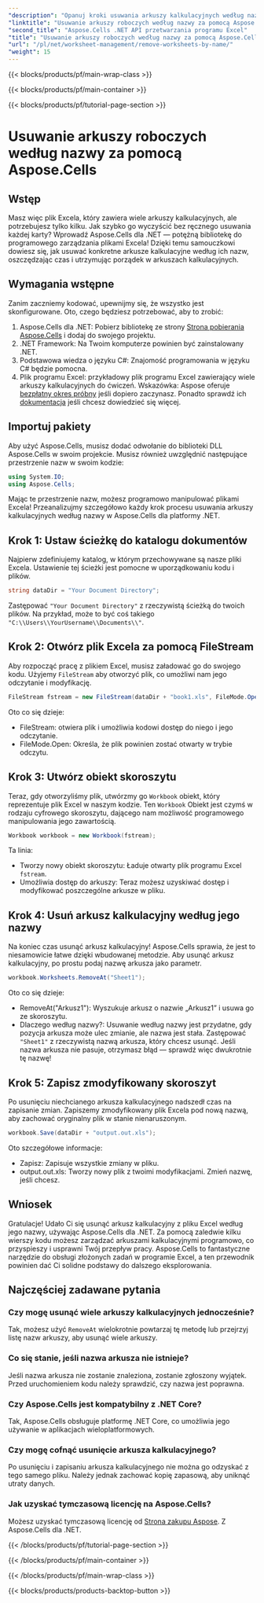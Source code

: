 ```yaml
---
"description": "Opanuj kroki usuwania arkuszy kalkulacyjnych według nazwy w programie Excel przy użyciu Aspose.Cells dla .NET. Postępuj zgodnie z tym szczegółowym, przyjaznym dla początkujących przewodnikiem, aby usprawnić swoje zadania."
"linktitle": "Usuwanie arkuszy roboczych według nazwy za pomocą Aspose.Cells"
"second_title": "Aspose.Cells .NET API przetwarzania programu Excel"
"title": "Usuwanie arkuszy roboczych według nazwy za pomocą Aspose.Cells"
"url": "/pl/net/worksheet-management/remove-worksheets-by-name/"
"weight": 15
---
```


{{< blocks/products/pf/main-wrap-class >}}

{{< blocks/products/pf/main-container >}}

{{< blocks/products/pf/tutorial-page-section >}}

# Usuwanie arkuszy roboczych według nazwy za pomocą Aspose.Cells

## Wstęp
Masz więc plik Excela, który zawiera wiele arkuszy kalkulacyjnych, ale potrzebujesz tylko kilku. Jak szybko go wyczyścić bez ręcznego usuwania każdej karty? Wprowadź Aspose.Cells dla .NET — potężną bibliotekę do programowego zarządzania plikami Excela! Dzięki temu samouczkowi dowiesz się, jak usuwać konkretne arkusze kalkulacyjne według ich nazw, oszczędzając czas i utrzymując porządek w arkuszach kalkulacyjnych.
## Wymagania wstępne
Zanim zaczniemy kodować, upewnijmy się, że wszystko jest skonfigurowane. Oto, czego będziesz potrzebować, aby to zrobić:
1. Aspose.Cells dla .NET: Pobierz bibliotekę ze strony [Strona pobierania Aspose.Cells](https://releases.aspose.com/cells/net/) i dodaj do swojego projektu.
2. .NET Framework: Na Twoim komputerze powinien być zainstalowany .NET.
3. Podstawowa wiedza o języku C#: Znajomość programowania w języku C# będzie pomocna.
4. Plik programu Excel: przykładowy plik programu Excel zawierający wiele arkuszy kalkulacyjnych do ćwiczeń.
Wskazówka: Aspose oferuje [bezpłatny okres próbny](https://releases.aspose.com/) jeśli dopiero zaczynasz. Ponadto sprawdź ich [dokumentacja](https://reference.aspose.com/cells/net/) jeśli chcesz dowiedzieć się więcej.
## Importuj pakiety
Aby użyć Aspose.Cells, musisz dodać odwołanie do biblioteki DLL Aspose.Cells w swoim projekcie. Musisz również uwzględnić następujące przestrzenie nazw w swoim kodzie:
```csharp
using System.IO;
using Aspose.Cells;
```
Mając te przestrzenie nazw, możesz programowo manipulować plikami Excela!
Przeanalizujmy szczegółowo każdy krok procesu usuwania arkuszy kalkulacyjnych według nazwy w Aspose.Cells dla platformy .NET.
## Krok 1: Ustaw ścieżkę do katalogu dokumentów
Najpierw zdefiniujemy katalog, w którym przechowywane są nasze pliki Excela. Ustawienie tej ścieżki jest pomocne w uporządkowaniu kodu i plików. 
```csharp
string dataDir = "Your Document Directory";
```
Zastępować `"Your Document Directory"` z rzeczywistą ścieżką do twoich plików. Na przykład, może to być coś takiego `"C:\\Users\\YourUsername\\Documents\\"`.
## Krok 2: Otwórz plik Excela za pomocą FileStream
Aby rozpocząć pracę z plikiem Excel, musisz załadować go do swojego kodu. Użyjemy `FileStream` aby otworzyć plik, co umożliwi nam jego odczytanie i modyfikację.
```csharp
FileStream fstream = new FileStream(dataDir + "book1.xls", FileMode.Open);
```
Oto co się dzieje:
- FileStream: otwiera plik i umożliwia kodowi dostęp do niego i jego odczytanie.
- FileMode.Open: Określa, że plik powinien zostać otwarty w trybie odczytu.
## Krok 3: Utwórz obiekt skoroszytu
Teraz, gdy otworzyliśmy plik, utwórzmy go `Workbook` obiekt, który reprezentuje plik Excel w naszym kodzie. Ten `Workbook` Obiekt jest czymś w rodzaju cyfrowego skoroszytu, dającego nam możliwość programowego manipulowania jego zawartością.
```csharp
Workbook workbook = new Workbook(fstream);
```
Ta linia:
- Tworzy nowy obiekt skoroszytu: Ładuje otwarty plik programu Excel `fstream`.
- Umożliwia dostęp do arkuszy: Teraz możesz uzyskiwać dostęp i modyfikować poszczególne arkusze w pliku.
## Krok 4: Usuń arkusz kalkulacyjny według jego nazwy
Na koniec czas usunąć arkusz kalkulacyjny! Aspose.Cells sprawia, że jest to niesamowicie łatwe dzięki wbudowanej metodzie. Aby usunąć arkusz kalkulacyjny, po prostu podaj nazwę arkusza jako parametr.
```csharp
workbook.Worksheets.RemoveAt("Sheet1");
```
Oto co się dzieje:
- RemoveAt("Arkusz1"): Wyszukuje arkusz o nazwie „Arkusz1” i usuwa go ze skoroszytu.
- Dlaczego według nazwy?: Usuwanie według nazwy jest przydatne, gdy pozycja arkusza może ulec zmianie, ale nazwa jest stała.
Zastępować `"Sheet1"` z rzeczywistą nazwą arkusza, który chcesz usunąć. Jeśli nazwa arkusza nie pasuje, otrzymasz błąd — sprawdź więc dwukrotnie tę nazwę!
## Krok 5: Zapisz zmodyfikowany skoroszyt
Po usunięciu niechcianego arkusza kalkulacyjnego nadszedł czas na zapisanie zmian. Zapiszemy zmodyfikowany plik Excela pod nową nazwą, aby zachować oryginalny plik w stanie nienaruszonym.
```csharp
workbook.Save(dataDir + "output.out.xls");
```
Oto szczegółowe informacje:
- Zapisz: Zapisuje wszystkie zmiany w pliku.
- output.out.xls: Tworzy nowy plik z twoimi modyfikacjami. Zmień nazwę, jeśli chcesz.
## Wniosek
Gratulacje! Udało Ci się usunąć arkusz kalkulacyjny z pliku Excel według jego nazwy, używając Aspose.Cells dla .NET. Za pomocą zaledwie kilku wierszy kodu możesz zarządzać arkuszami kalkulacyjnymi programowo, co przyspieszy i usprawni Twój przepływ pracy. Aspose.Cells to fantastyczne narzędzie do obsługi złożonych zadań w programie Excel, a ten przewodnik powinien dać Ci solidne podstawy do dalszego eksplorowania.
## Najczęściej zadawane pytania
### Czy mogę usunąć wiele arkuszy kalkulacyjnych jednocześnie?
Tak, możesz użyć `RemoveAt` wielokrotnie powtarzaj tę metodę lub przejrzyj listę nazw arkuszy, aby usunąć wiele arkuszy.
### Co się stanie, jeśli nazwa arkusza nie istnieje?
Jeśli nazwa arkusza nie zostanie znaleziona, zostanie zgłoszony wyjątek. Przed uruchomieniem kodu należy sprawdzić, czy nazwa jest poprawna.
### Czy Aspose.Cells jest kompatybilny z .NET Core?
Tak, Aspose.Cells obsługuje platformę .NET Core, co umożliwia jego używanie w aplikacjach wieloplatformowych.
### Czy mogę cofnąć usunięcie arkusza kalkulacyjnego?
Po usunięciu i zapisaniu arkusza kalkulacyjnego nie można go odzyskać z tego samego pliku. Należy jednak zachować kopię zapasową, aby uniknąć utraty danych.
### Jak uzyskać tymczasową licencję na Aspose.Cells?
Możesz uzyskać tymczasową licencję od [Strona zakupu Aspose](https://purchase.aspose.com/temporary-license/).
Z Aspose.Cells dla .NET.

{{< /blocks/products/pf/tutorial-page-section >}}

{{< /blocks/products/pf/main-container >}}

{{< /blocks/products/pf/main-wrap-class >}}

{{< blocks/products/products-backtop-button >}}
